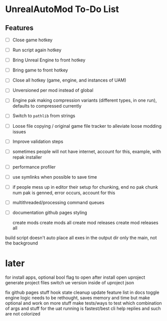 # UnrealAutoMod To-Do List

## Features

- [ ] Close game hotkey
- [ ] Run script again hotkey
- [ ] Bring Unreal Engine to front hotkey
- [ ] Bring game to front hotkey
- [ ] Close all hotkey (game, engine, and instances of UAM)
- [ ] Unversioned per mod instead of global
- [ ] Engine pak making compression variants (different types, in one run), defaults to compressed currently
- [ ] Switch to `pathlib` from strings
- [ ] Loose file copying / original game file tracker to alleviate loose modding issues
- [ ] Improve validation steps
- [ ] sometimes people will not have internet, account for this, example, with repak installer
- [ ] performance profiler
- [ ] use symlinks when possible to save time
- [ ] if people mess up in editor their setup for chunking, end no pak chunk num pak is genned, error occurs, account for this
- [ ] multithreaded/processing command queues
- [ ] documentation github pages styling


  create mods
  create mods all
  create mod releases
  create mod releases all

build script doesn't auto place all exes in the output dir only the main, not the background

# later
for install apps, optional bool flag to open after install
open uproject
generate project files
switch ue version inside of uproject json

fix github pages stuff
hook state cleanup
update feature list in docs
toggle engine logic needs to be rethought, saves memory and time but make optional and work on more stuff
make tests/ways to test which combination of args and stuff for the uat running is fastest/best
cli help replies and such are not colorized
